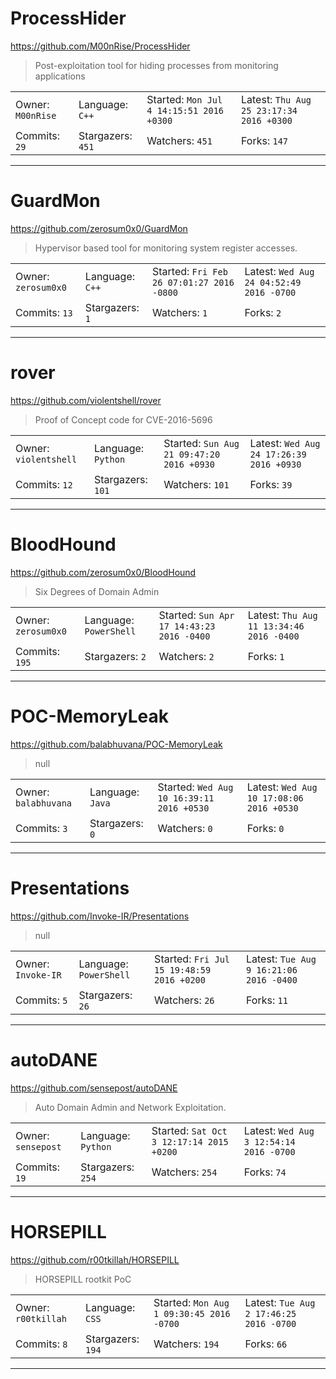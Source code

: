 # ProcessHider

https://github.com/M00nRise/ProcessHider
<blockquote>
Post-exploitation tool for hiding processes from monitoring applications
</blockquote>

<table>
<tr><td>Owner: <code>M00nRise</code></td>
    <td>Language: <code>C++</code></td>
    <td>Started: <code>Mon Jul 4 14:15:51 2016 +0300</code></td>
    <td>Latest: <code>Thu Aug 25 23:17:34 2016 +0300</code></td></tr>
<tr><td>Commits: <code>29</code></td>
    <td>Stargazers: <code>451</code></td>
    <td>Watchers: <code>451</code></td>
    <td>Forks: <code>147</code></td></tr>
</table>

---

# GuardMon

https://github.com/zerosum0x0/GuardMon
<blockquote>
Hypervisor based tool for monitoring system register accesses.
</blockquote>

<table>
<tr><td>Owner: <code>zerosum0x0</code></td>
    <td>Language: <code>C++</code></td>
    <td>Started: <code>Fri Feb 26 07:01:27 2016 -0800</code></td>
    <td>Latest: <code>Wed Aug 24 04:52:49 2016 -0700</code></td></tr>
<tr><td>Commits: <code>13</code></td>
    <td>Stargazers: <code>1</code></td>
    <td>Watchers: <code>1</code></td>
    <td>Forks: <code>2</code></td></tr>
</table>

---

# rover

https://github.com/violentshell/rover
<blockquote>
Proof of Concept code for CVE-2016-5696
</blockquote>

<table>
<tr><td>Owner: <code>violentshell</code></td>
    <td>Language: <code>Python</code></td>
    <td>Started: <code>Sun Aug 21 09:47:20 2016 +0930</code></td>
    <td>Latest: <code>Wed Aug 24 17:26:39 2016 +0930</code></td></tr>
<tr><td>Commits: <code>12</code></td>
    <td>Stargazers: <code>101</code></td>
    <td>Watchers: <code>101</code></td>
    <td>Forks: <code>39</code></td></tr>
</table>

---

# BloodHound

https://github.com/zerosum0x0/BloodHound
<blockquote>
Six Degrees of Domain Admin
</blockquote>

<table>
<tr><td>Owner: <code>zerosum0x0</code></td>
    <td>Language: <code>PowerShell</code></td>
    <td>Started: <code>Sun Apr 17 14:43:23 2016 -0400</code></td>
    <td>Latest: <code>Thu Aug 11 13:34:46 2016 -0400</code></td></tr>
<tr><td>Commits: <code>195</code></td>
    <td>Stargazers: <code>2</code></td>
    <td>Watchers: <code>2</code></td>
    <td>Forks: <code>1</code></td></tr>
</table>

---

# POC-MemoryLeak

https://github.com/balabhuvana/POC-MemoryLeak
<blockquote>
null
</blockquote>

<table>
<tr><td>Owner: <code>balabhuvana</code></td>
    <td>Language: <code>Java</code></td>
    <td>Started: <code>Wed Aug 10 16:39:11 2016 +0530</code></td>
    <td>Latest: <code>Wed Aug 10 17:08:06 2016 +0530</code></td></tr>
<tr><td>Commits: <code>3</code></td>
    <td>Stargazers: <code>0</code></td>
    <td>Watchers: <code>0</code></td>
    <td>Forks: <code>0</code></td></tr>
</table>

---

# Presentations

https://github.com/Invoke-IR/Presentations
<blockquote>
null
</blockquote>

<table>
<tr><td>Owner: <code>Invoke-IR</code></td>
    <td>Language: <code>PowerShell</code></td>
    <td>Started: <code>Fri Jul 15 19:48:59 2016 +0200</code></td>
    <td>Latest: <code>Tue Aug 9 16:21:06 2016 -0400</code></td></tr>
<tr><td>Commits: <code>5</code></td>
    <td>Stargazers: <code>26</code></td>
    <td>Watchers: <code>26</code></td>
    <td>Forks: <code>11</code></td></tr>
</table>

---

# autoDANE

https://github.com/sensepost/autoDANE
<blockquote>
Auto Domain Admin and Network Exploitation.
</blockquote>

<table>
<tr><td>Owner: <code>sensepost</code></td>
    <td>Language: <code>Python</code></td>
    <td>Started: <code>Sat Oct 3 12:17:14 2015 +0200</code></td>
    <td>Latest: <code>Wed Aug 3 12:54:14 2016 -0700</code></td></tr>
<tr><td>Commits: <code>19</code></td>
    <td>Stargazers: <code>254</code></td>
    <td>Watchers: <code>254</code></td>
    <td>Forks: <code>74</code></td></tr>
</table>

---

# HORSEPILL

https://github.com/r00tkillah/HORSEPILL
<blockquote>
HORSEPILL rootkit PoC
</blockquote>

<table>
<tr><td>Owner: <code>r00tkillah</code></td>
    <td>Language: <code>CSS</code></td>
    <td>Started: <code>Mon Aug 1 09:30:45 2016 -0700</code></td>
    <td>Latest: <code>Tue Aug 2 17:46:25 2016 -0700</code></td></tr>
<tr><td>Commits: <code>8</code></td>
    <td>Stargazers: <code>194</code></td>
    <td>Watchers: <code>194</code></td>
    <td>Forks: <code>66</code></td></tr>
</table>

---

